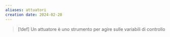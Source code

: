 ```yaml
---
aliases: attuatori
creation date: 2024-02-20
---
```


>[!def]
>Un attuatore è uno strumento per agire sulle variabili di controllo